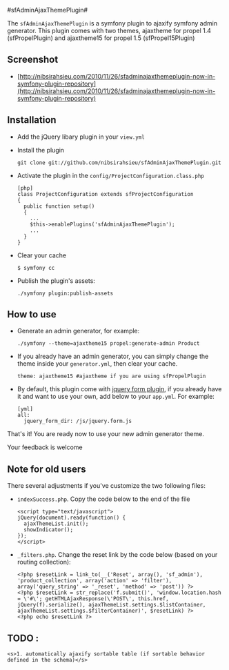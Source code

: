 #sfAdminAjaxThemePlugin#

The `sfAdminAjaxThemePlugin` is a symfony plugin to ajaxify symfony admin generator.
This plugin comes with two themes, ajaxtheme for propel 1.4 (sfPropelPlugin) and ajaxtheme15 for propel 1.5 (sfPropel15Plugin)

## Screenshot ##

* [http://nibsirahsieu.com/2010/11/26/sfadminajaxthemeplugin-now-in-symfony-plugin-repository](http://nibsirahsieu.com/2010/11/26/sfadminajaxthemeplugin-now-in-symfony-plugin-repository)

## Installation ##
  * Add the jQuery libary plugin  in your `view.yml`

  * Install the plugin

        git clone git://github.com/nibsirahsieu/sfAdminAjaxThemePlugin.git

  * Activate the plugin in the `config/ProjectConfiguration.class.php`

        [php]
        class ProjectConfiguration extends sfProjectConfiguration
        {
          public function setup()
          {
            ...
            $this->enablePlugins('sfAdminAjaxThemePlugin');
            ...
          }
        }
  * Clear your cache

        $ symfony cc

  * Publish the plugin's assets:

        ./symfony plugin:publish-assets

## How to use ##
  * Generate an admin generator, for example:

        ./symfony --theme=ajaxtheme15 propel:generate-admin Product

  * If you already have an admin generator, you can simply change the theme inside your `generator.yml`, then clear your cache.

        theme: ajaxtheme15 #ajaxtheme if you are using sfPropelPlugin

  * By default, this plugin come with [jquery form plugin](http://malsup.com/jquery/form/), if you already have it and want to use your own, add below to your `app.yml`. For example:

        [yml]
        all:
          jquery_form_dir: /js/jquery.form.js

That's it! You are ready now to use your new admin generator theme.

Your feedback is welcome

## Note for old users ##
There several adjustments if you've customize the two following files:

  * `indexSuccess.php`. Copy the code below to the end of the file

        <script type="text/javascript">
        jQuery(document).ready(function() {
          ajaxThemeList.init();
          showIndicator();
        });
        </script>

  * `_filters.php`. Change the reset link by the code below (based on your routing collection):

        <?php $resetLink = link_to(__('Reset', array(), 'sf_admin'), 'product_collection', array('action' => 'filter'), array('query_string' => '_reset', 'method' => 'post')) ?>
        <?php $resetLink = str_replace('f.submit()', 'window.location.hash = \'#\'; getHTMLAjaxResponse(\'POST\', this.href, jQuery(f).serialize(), ajaxThemeList.settings.$listContainer, ajaxThemeList.settings.$filterContainer)', $resetLink) ?>
        <?php echo $resetLink ?>

TODO :
------
    <s>1. automatically ajaxify sortable table (if sortable behavior defined in the schema)</s>
